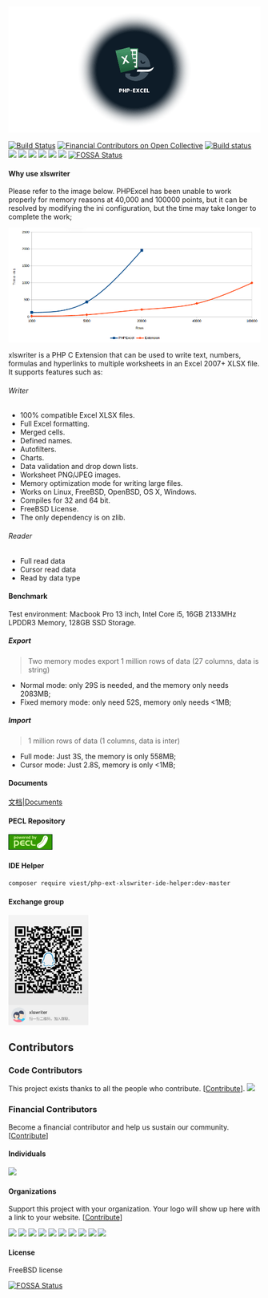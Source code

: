 ![php-excel](resource/logo.png)

[![Build Status](https://travis-ci.org/viest/php-ext-xlswriter.svg?branch=master)](https://travis-ci.org/viest/php-ext-xlswriter)
[![Financial Contributors on Open Collective](https://opencollective.com/php-ext-xlswriter/all/badge.svg?label=financial+contributors)](https://opencollective.com/php-ext-xlswriter) [![Build status](https://ci.appveyor.com/api/projects/status/w4cfjo9e4gsrs6rn/branch/master?svg=true)](https://ci.appveyor.com/project/viest/php-ext-excel-export/branch/master)
[![](https://img.shields.io/github/release/viest/php-ext-excel-export.svg)](https://github.com/viest/php-ext-xlswriter)
[![](https://img.shields.io/badge/PHP-%3E%3D%207.0-brightgreen.svg)](https://github.com/viest/php-ext-xlswriter)
[![](https://img.shields.io/github/contributors/viest/php-ext-excel-export.svg)](https://github.com/viest/php-ext-xlswriter)
[![](https://img.shields.io/badge/platform-macos%20%7C%20linux%20%7C%20windows-brightgreen.svg)](https://github.com/viest/php-ext-xlswriter)
[![](https://img.shields.io/badge/license-BSD-green.svg)](https://github.com/viest/php-ext-xlswriter)
[![](https://img.shields.io/github/issues/viest/php-ext-excel-export.svg)](https://github.com/viest/php-ext-xlswriter)
[![FOSSA Status](https://app.fossa.io/api/projects/git%2Bgithub.com%2Fviest%2Fphp-ext-xlswriter.svg?type=shield)](https://app.fossa.io/projects/git%2Bgithub.com%2Fviest%2Fphp-ext-xlswriter?ref=badge_shield)

#### Why use xlswriter

Please refer to the image below. PHPExcel has been unable to work properly for memory reasons at 40,000 and 100000 points, but it can be resolved by modifying the ini configuration, but the time may take longer to complete the work;

![php-excel](resource/performance_comparison.png)

xlswriter is a PHP C Extension that can be used to write text, numbers, formulas and hyperlinks to multiple worksheets in an Excel 2007+ XLSX file. It supports features such as:

###### Writer

* 100% compatible Excel XLSX files.
* Full Excel formatting.
* Merged cells.
* Defined names.
* Autofilters.
* Charts.
* Data validation and drop down lists.
* Worksheet PNG/JPEG images.
* Memory optimization mode for writing large files.
* Works on Linux, FreeBSD, OpenBSD, OS X, Windows.
* Compiles for 32 and 64 bit.
* FreeBSD License.
* The only dependency is on zlib.

###### Reader

* Full read data
* Cursor read data
* Read by data type

#### Benchmark

Test environment: Macbook Pro 13 inch, Intel Core i5, 16GB 2133MHz LPDDR3 Memory, 128GB SSD Storage.

##### Export

> Two memory modes export 1 million rows of data (27 columns, data is string)

* Normal mode: only 29S is needed, and the memory only needs 2083MB;
* Fixed memory mode: only need 52S, memory only needs <1MB;

##### Import

> 1 million rows of data (1 columns, data is inter)

* Full mode: Just 3S, the memory is only 558MB;
* Cursor mode: Just 2.8S, memory is only <1MB;

#### Documents

[文档|Documents](https://xlswriter-docs.viest.me/)

#### PECL Repository

[![pecl](resource/pecl.png)](https://pecl.php.net/package/xlswriter)

#### IDE Helper

```bash
composer require viest/php-ext-xlswriter-ide-helper:dev-master
```

#### Exchange group

<img width="160" src="resource/qq.jpg"/>

## Contributors

### Code Contributors

This project exists thanks to all the people who contribute. [[Contribute](CONTRIBUTING.md)].
<a href="https://github.com/viest/php-ext-xlswriter/graphs/contributors"><img src="https://opencollective.com/php-ext-xlswriter/contributors.svg?width=890&button=false" /></a>

### Financial Contributors

Become a financial contributor and help us sustain our community. [[Contribute](https://opencollective.com/php-ext-xlswriter/contribute)]

#### Individuals

<a href="https://opencollective.com/php-ext-xlswriter"><img src="https://opencollective.com/php-ext-xlswriter/individuals.svg?width=890"></a>

#### Organizations

Support this project with your organization. Your logo will show up here with a link to your website. [[Contribute](https://opencollective.com/php-ext-xlswriter/contribute)]

<a href="https://opencollective.com/php-ext-xlswriter/organization/0/website"><img src="https://opencollective.com/php-ext-xlswriter/organization/0/avatar.svg"></a>
<a href="https://opencollective.com/php-ext-xlswriter/organization/1/website"><img src="https://opencollective.com/php-ext-xlswriter/organization/1/avatar.svg"></a>
<a href="https://opencollective.com/php-ext-xlswriter/organization/2/website"><img src="https://opencollective.com/php-ext-xlswriter/organization/2/avatar.svg"></a>
<a href="https://opencollective.com/php-ext-xlswriter/organization/3/website"><img src="https://opencollective.com/php-ext-xlswriter/organization/3/avatar.svg"></a>
<a href="https://opencollective.com/php-ext-xlswriter/organization/4/website"><img src="https://opencollective.com/php-ext-xlswriter/organization/4/avatar.svg"></a>
<a href="https://opencollective.com/php-ext-xlswriter/organization/5/website"><img src="https://opencollective.com/php-ext-xlswriter/organization/5/avatar.svg"></a>
<a href="https://opencollective.com/php-ext-xlswriter/organization/6/website"><img src="https://opencollective.com/php-ext-xlswriter/organization/6/avatar.svg"></a>
<a href="https://opencollective.com/php-ext-xlswriter/organization/7/website"><img src="https://opencollective.com/php-ext-xlswriter/organization/7/avatar.svg"></a>
<a href="https://opencollective.com/php-ext-xlswriter/organization/8/website"><img src="https://opencollective.com/php-ext-xlswriter/organization/8/avatar.svg"></a>
<a href="https://opencollective.com/php-ext-xlswriter/organization/9/website"><img src="https://opencollective.com/php-ext-xlswriter/organization/9/avatar.svg"></a>

#### License

FreeBSD license


[![FOSSA Status](https://app.fossa.io/api/projects/git%2Bgithub.com%2Fviest%2Fphp-ext-xlswriter.svg?type=large)](https://app.fossa.io/projects/git%2Bgithub.com%2Fviest%2Fphp-ext-xlswriter?ref=badge_large)